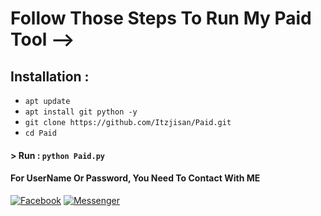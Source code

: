 # Follow Those Steps To Run My Paid Tool -->

## Installation :

* `apt update`
* `apt install git python -y`
* `git clone https://github.com/Itzjisan/Paid.git`
* `cd Paid`

#### > Run : `python Paid.py`

#### For UserName Or Password, You Need To Contact With ME 
[![Facebook](https://img.shields.io/badge/Facebook-green?style=for-the-badge&logo=facebook)](https://www.facebook.com/Atticking420/)
[![Messenger](https://img.shields.io/badge/Chat-Messenger-blue?style=for-the-badge&logo=messenger)](https://m.me/Atticking420)

